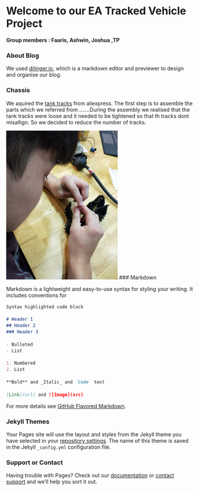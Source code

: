 <html>
  
# Welcome to our EA Tracked Vehicle Project 
<body>
  <b> Group members : Faaris, Ashwin, Joshua ,TP </b>
</body>

### About Blog

We used [dilinger.io](https://dillinger.io/), which is a markdown editor and previewer to design and organise our blog.

### Chassis

We aquired the [tank tracks](https://www.aliexpress.com/item/32894272875.html?spm=a2g0o.productlist.0.0.d3cb19bd9sfepC&algo_pvid=d9c07dbd-8843-46c1-b17d-9126fe397c92&algo_expid=d9c07dbd-8843-46c1-b17d-9126fe397c92-7&btsid=cbdd70e1-9060-4310-8902-0427e99a4df9&ws_ab_test=searchweb0_0,searchweb201602_3,searchweb201603_55) from aliexpress. The first step is to assemble the parts which we referred from .......During the assembly we realised that the tank tracks were loose and it needed to be tightened so that th tracks dont misallign. So we decided to reduce the number of tracks.

<img src="joshuachangingtanktracks.jpg" width="300">
### Markdown

Markdown is a lightweight and easy-to-use syntax for styling your writing. It includes conventions for

```markdown
Syntax highlighted code block

# Header 1
## Header 2
### Header 3

- Bulleted
- List

1. Numbered
2. List

**Bold** and _Italic_ and `Code` text

[Link](url) and ![Image](src)
```

For more details see [GitHub Flavored Markdown](https://guides.github.com/features/mastering-markdown/).

### Jekyll Themes

Your Pages site will use the layout and styles from the Jekyll theme you have selected in your [repository settings](https://github.com/QaysFaaris23/EA/settings). The name of this theme is saved in the Jekyll `_config.yml` configuration file.

### Support or Contact

Having trouble with Pages? Check out our [documentation](https://help.github.com/categories/github-pages-basics/) or [contact support](https://github.com/contact) and we’ll help you sort it out.

</html>


